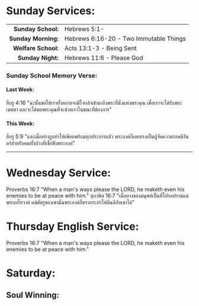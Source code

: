 # Sunday Services:

| | |
| --:|:-- |
| **Sunday School:**  |	Hebrews 5:1-
| **Sunday Morning:** | Hebrews 6:16-20 - Two Immutable Things
| **Welfare School:** |	Acts 13:1-3 - Being Sent
| **Sunday Night:**   | Hebrews 11:6 - Please God

### Sunday School Memory Verse:
#### Last Week: 
ฮีบรู 4:16 "ฉะนั้นขอให้เราทั้งหลายจงมีใจกล้าเข้ามาถึงพระที่นั่งแห่งพระคุณ เพื่อเราจะได้รับพระเมตตา และจะได้พบพระคุณที่จะช่วยเราในขณะที่ต้องการ"

#### This Week:
ฮีบรู 5:9 "และเมื่อทรงถูกทำให้เพียบพร้อมทุกประการแล้ว พระองค์ก็เลยทรงเป็นผู้จัดความรอดนิรันดร์สำหรับคนทั้งปวงที่เชื่อฟังพระองค์"

---
# Wednesday Service:
Proverbs 16:7 "When a man's ways please the LORD, he maketh even his enemies to be at peace with him."
สุภาษิต 16:7 "เมื่อทางของมนุษย์เป็นที่โปรดปรานแด่พระเยโฮวาห์ แม้ศัตรูของเขานั้นพระองค์ก็ทรงกระทำให้คืนดีกับเขาได้"


# Thursday English Service:
Proverbs 16:7 "When a man's ways please the LORD, he maketh even his enemies to be at peace with him."

# Saturday:

## Soul Winning: